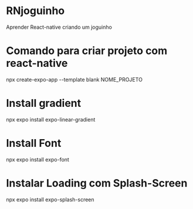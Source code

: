 # RNjoguinho

Aprender React-native criando um joguinho

# Comando para criar projeto com react-native

npx create-expo-app --template blank NOME_PROJETO

# Install gradient

npx expo install expo-linear-gradient

# Install Font

npx expo install expo-font

# Instalar Loading com Splash-Screen

npx expo install expo-splash-screen
